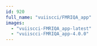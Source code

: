 ```yaml
---
id: 920
full_name: "vuiiscci/FMRIQA_app"
images: 
  - "vuiiscci-FMRIQA_app-latest"
  - "vuiiscci-FMRIQA_app-4.0.0"
---
```

